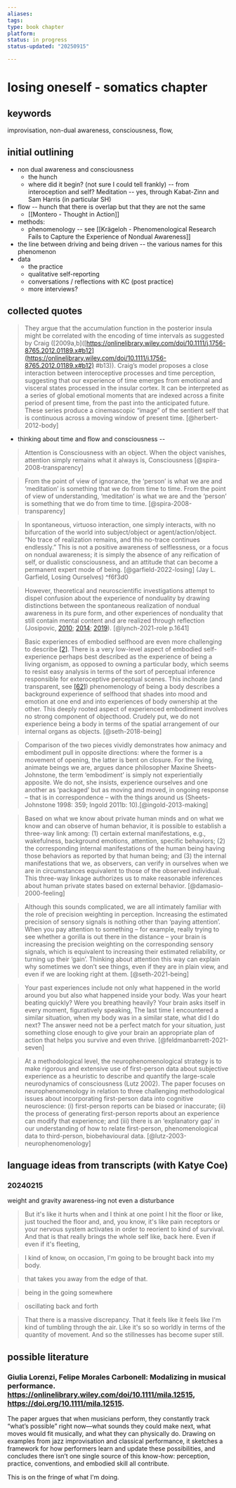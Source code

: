 ```yaml
---
aliases: 
tags: 
type: book chapter
platform: 
status: in progress
status-updated: "20250915"

---
```


# losing oneself - somatics chapter

## keywords 

improvisation, non-dual awareness, consciousness, flow, 

## initial outlining 

- non dual awareness and consciousness 
	+ the hunch
	+ where did it begin? (not sure I could tell frankly) -- from interoception and self? Meditation -- yes, through Kabat-Zinn and Sam Harris (in particular SH)
- flow -- hunch that there is overlap but that they are not the same
	+ [[Montero - Thought in Action]] 
- methods: 
	+ phenomenology -- see [[Krägeloh - Phenomenological Research Fails to Capture the Experience of Nondual Awareness]]
- the line between driving and being driven -- the various names for this phenomenon
- data
	+ the practice
	+ qualitative self-reporting 
	+ conversations / reflections with KC (post practice)
	+ more interviews? 

## collected quotes

> They argue that the accumulation function in the posterior insula might be correlated with the encoding of time intervals as suggested by Craig ([2009a,b]([https://onlinelibrary.wiley.com/doi/10.1111/j.1756-8765.2012.01189.x#b12](https://onlinelibrary.wiley.com/doi/10.1111/j.1756-8765.2012.01189.x#b12) #b13)). Craig’s model proposes a close interaction between interoceptive processes and time perception, suggesting that our experience of time emerges from emotional and visceral states processed in the insular cortex. It can be interpreted as a series of global emotional moments that are indexed across a finite period of present time, from the past into the anticipated future. These series produce a cinemascopic “image” of the sentient self that is continuous across a moving window of present time. [@herbert-2012-body] 
- thinking about time and flow and consciousness --

> Attention is Consciousness with an object. When the object vanishes, attention simply remains what it always is, Consciousness [@spira-2008-transparency]

> From the point of view of ignorance, the ‘person’ is what we are and ‘meditation’ is something that we do from time to time. From the point of view of understanding, ‘meditation’ is what we are and the ‘person’ is something that we do from time to time. [@spira-2008-transparency]

> In spontaneous, virtuoso interaction, one simply interacts, with no bifurcation of the world into subject/object or agent/action/object. “No trace of realization remains, and this no-trace continues endlessly.” This is not a positive awareness of selflessness, or a focus on nondual awareness; it is simply the absence of any reification of self, or dualistic consciousness, and an attitude that can become a permanent expert mode of being. [@garfield-2022-losing] (Jay L. Garfield, Losing Ourselves) ^f6f3d0

> However, theoretical and neuroscientific investigations attempt to dispel confusion about the experience of nonduality by drawing distinctions between the spontaneous realization of nondual awareness in its pure form, and other experiences of nonduality that still contain mental content and are realized through reflection (Josipovic, [2010](https://link.springer.com/article/10.1007/s12671-021-01627-3#ref-CR26); [2014](https://link.springer.com/article/10.1007/s12671-021-01627-3#ref-CR27); [2019](https://link.springer.com/article/10.1007/s12671-021-01627-3#ref-CR28)). [@lynch-2021-role p.1641]

> Basic experiences of embodied selfhood are even more challenging to describe [[2]](https://www.sciencedirect.com/science/article/pii/S1364661318302079?via%3Dihub#bib0010). There is a very low-level aspect of embodied self-experience perhaps best described as the experience of being a living organism, as opposed to owning a particular body, which seems to resist easy analysis in terms of the sort of perceptual inference responsible for exteroceptive perceptual scenes. This inchoate (and transparent, see [[62]](https://www.sciencedirect.com/science/article/pii/S1364661318302079?via%3Dihub#bib0310)) phenomenology of being a body describes a background experience of selfhood that shades into mood and emotion at one end and into experiences of body ownership at the other. This deeply rooted aspect of experienced embodiment involves no strong component of objecthood. Crudely put, we do not experience being a body in terms of the spatial arrangement of our internal organs as objects. [@seth-2018-being]


> Comparison of the two pieces vividly demonstrates how animacy and embodiment pull in opposite directions: where the former is a movement of opening, the latter is bent on closure. For the living, animate beings we are, argues dance philosopher Maxine Sheets-Johnstone, the term ‘embodiment’ is simply not experientially apposite. We do not, she insists, experience ourselves and one another as ‘packaged’ but as moving and moved, in ongoing response – that is in correspondence – with the things around us (Sheets-Johnstone 1998: 359; Ingold 2011b: 10).[@ingold-2013-making]
> 


> Based on what we know about private human minds and on what we know and can observe of human behavior, it is possible to establish a three-way link among: (1) certain external manifestations, e.g., wakefulness, background emotions, attention, specific behaviors; (2) the corresponding internal manifestations of the human being having those behaviors as reported by that human being; and (3) the internal manifestations that we, as observers, can verify in ourselves when we are in circumstances equivalent to those of the observed individual. This three-way linkage authorizes us to make reasonable inferences about human private states based on external behavior. [@damasio-2000-feeling] 

> Although this sounds complicated, we are all intimately familiar with the role of precision weighting in perception. Increasing the estimated precision of sensory signals is nothing other than ‘paying attention’. When you pay attention to something – for example, really trying to see whether a gorilla is out there in the distance – your brain is increasing the precision weighting on the corresponding sensory signals, which is equivalent to increasing their estimated reliability, or turning up their ‘gain’. Thinking about attention this way can explain why sometimes we don’t see things, even if they are in plain view, and even if we are looking right at them. [@seth-2021-being]

> Your past experiences include not only what happened in the world around you but also what happened inside your body. Was your heart beating quickly? Were you breathing heavily? Your brain asks itself in every moment, figuratively speaking, The last time I encountered a similar situation, when my body was in a similar state, what did I do next? The answer need not be a perfect match for your situation, just something close enough to give your brain an appropriate plan of action that helps you survive and even thrive. [@feldmanbarrett-2021-seven] 

> At a methodological level, the neurophenomenological strategy is to make rigorous and extensive use of first-person data about subjective experience as a heuristic to describe and quantify the large-scale neurodynamics of consciousness (Lutz 2002). The paper focuses on neurophenomenology in relation to three challenging methodological issues about incorporating first-person data into cognitive neuroscience: (i) first-person reports can be biased or inaccurate; (ii) the process of generating first-person reports about an experience can modify that experience; and (iii) there is an ‘explanatory gap’ in our understanding of how to relate first-person, phenomenological data to third-person, biobehavioural data. [@lutz-2003-neurophenomenology]

## language ideas from transcripts (with Katye Coe)

### 20240215

weight and gravity
awareness-ing
not even a disturbance

> But it's like it hurts when and I think at one point I hit the floor or like, just touched the floor and, and, you know, it's like pain receptors or your nervous system activates in order to reorient to kind of survival. And that is that really brings the whole self like, back here. Even if even if it's fleeting, 

> I kind of know, on occasion, I'm going to be brought back into my body.

> that takes you away from the edge of that.

> being in the going somewhere

> oscillating back and forth

> That there is a massive discrepancy. That it feels like it feels like I'm kind of tumbling through the air. Like it's so so worldly in terms of the quantity of movement. And so the stillnesses has become super still. 

## possible literature

### Giulia Lorenzi, Felipe Morales Carbonell: Modalizing in musical performance. https://onlinelibrary.wiley.com/doi/10.1111/mila.12515, https://doi.org/10.1111/mila.12515. 

The paper argues that when musicians perform, they constantly track “what’s possible” right now—what sounds they could make next, what moves would fit musically, and what they can physically do. Drawing on examples from jazz improvisation and classical performance, it sketches a framework for how performers learn and update these possibilities, and concludes there isn’t one single source of this know-how: perception, practice, conventions, and embodied skill all contribute. 

This is on the fringe of what I'm doing. 
